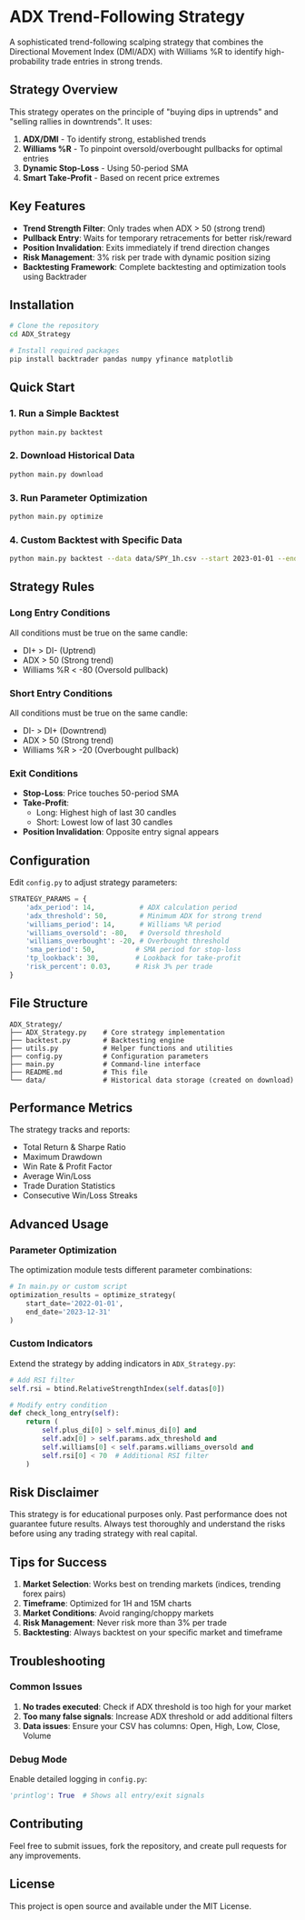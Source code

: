 # ADX Trend-Following Strategy

A sophisticated trend-following scalping strategy that combines the Directional Movement Index (DMI/ADX) with Williams %R to identify high-probability trade entries in strong trends.

## Strategy Overview

This strategy operates on the principle of "buying dips in uptrends" and "selling rallies in downtrends". It uses:

1. **ADX/DMI** - To identify strong, established trends
2. **Williams %R** - To pinpoint oversold/overbought pullbacks for optimal entries
3. **Dynamic Stop-Loss** - Using 50-period SMA
4. **Smart Take-Profit** - Based on recent price extremes

## Key Features

- **Trend Strength Filter**: Only trades when ADX > 50 (strong trend)
- **Pullback Entry**: Waits for temporary retracements for better risk/reward
- **Position Invalidation**: Exits immediately if trend direction changes
- **Risk Management**: 3% risk per trade with dynamic position sizing
- **Backtesting Framework**: Complete backtesting and optimization tools using Backtrader

## Installation

```bash
# Clone the repository
cd ADX_Strategy

# Install required packages
pip install backtrader pandas numpy yfinance matplotlib
```

## Quick Start

### 1. Run a Simple Backtest

```bash
python main.py backtest
```

### 2. Download Historical Data

```bash
python main.py download
```

### 3. Run Parameter Optimization

```bash
python main.py optimize
```

### 4. Custom Backtest with Specific Data

```bash
python main.py backtest --data data/SPY_1h.csv --start 2023-01-01 --end 2023-12-31 --cash 25000
```

## Strategy Rules

### Long Entry Conditions
All conditions must be true on the same candle:
- DI+ > DI- (Uptrend)
- ADX > 50 (Strong trend)
- Williams %R < -80 (Oversold pullback)

### Short Entry Conditions
All conditions must be true on the same candle:
- DI- > DI+ (Downtrend)
- ADX > 50 (Strong trend)
- Williams %R > -20 (Overbought pullback)

### Exit Conditions
- **Stop-Loss**: Price touches 50-period SMA
- **Take-Profit**: 
  - Long: Highest high of last 30 candles
  - Short: Lowest low of last 30 candles
- **Position Invalidation**: Opposite entry signal appears

## Configuration

Edit `config.py` to adjust strategy parameters:

```python
STRATEGY_PARAMS = {
    'adx_period': 14,           # ADX calculation period
    'adx_threshold': 50,        # Minimum ADX for strong trend
    'williams_period': 14,      # Williams %R period
    'williams_oversold': -80,   # Oversold threshold
    'williams_overbought': -20, # Overbought threshold
    'sma_period': 50,          # SMA period for stop-loss
    'tp_lookback': 30,         # Lookback for take-profit
    'risk_percent': 0.03,      # Risk 3% per trade
}
```

## File Structure

```
ADX_Strategy/
├── ADX_Strategy.py    # Core strategy implementation
├── backtest.py        # Backtesting engine
├── utils.py           # Helper functions and utilities
├── config.py          # Configuration parameters
├── main.py            # Command-line interface
├── README.md          # This file
└── data/              # Historical data storage (created on download)
```

## Performance Metrics

The strategy tracks and reports:
- Total Return & Sharpe Ratio
- Maximum Drawdown
- Win Rate & Profit Factor
- Average Win/Loss
- Trade Duration Statistics
- Consecutive Win/Loss Streaks

## Advanced Usage

### Parameter Optimization

The optimization module tests different parameter combinations:

```python
# In main.py or custom script
optimization_results = optimize_strategy(
    start_date='2022-01-01',
    end_date='2023-12-31'
)
```

### Custom Indicators

Extend the strategy by adding indicators in `ADX_Strategy.py`:

```python
# Add RSI filter
self.rsi = btind.RelativeStrengthIndex(self.datas[0])

# Modify entry condition
def check_long_entry(self):
    return (
        self.plus_di[0] > self.minus_di[0] and
        self.adx[0] > self.params.adx_threshold and
        self.williams[0] < self.params.williams_oversold and
        self.rsi[0] < 70  # Additional RSI filter
    )
```

## Risk Disclaimer

This strategy is for educational purposes only. Past performance does not guarantee future results. Always test thoroughly and understand the risks before using any trading strategy with real capital.

## Tips for Success

1. **Market Selection**: Works best on trending markets (indices, trending forex pairs)
2. **Timeframe**: Optimized for 1H and 15M charts
3. **Market Conditions**: Avoid ranging/choppy markets
4. **Risk Management**: Never risk more than 3% per trade
5. **Backtesting**: Always backtest on your specific market and timeframe

## Troubleshooting

### Common Issues

1. **No trades executed**: Check if ADX threshold is too high for your market
2. **Too many false signals**: Increase ADX threshold or add additional filters
3. **Data issues**: Ensure your CSV has columns: Open, High, Low, Close, Volume

### Debug Mode

Enable detailed logging in `config.py`:

```python
'printlog': True  # Shows all entry/exit signals
```

## Contributing

Feel free to submit issues, fork the repository, and create pull requests for any improvements.

## License

This project is open source and available under the MIT License.